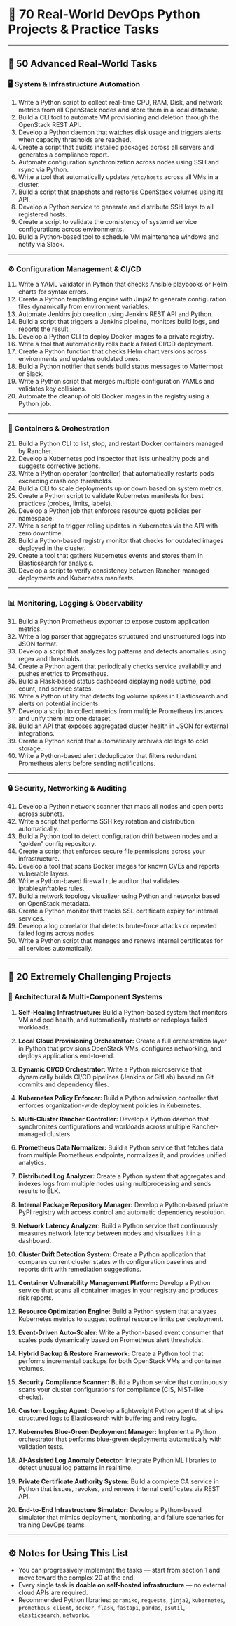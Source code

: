 # 🧩 70 Real-World DevOps Python Projects & Practice Tasks

---

## **🔧 50 Advanced Real-World Tasks**

### 🖥️ System & Infrastructure Automation

1. Write a Python script to collect real-time CPU, RAM, Disk, and network metrics from all OpenStack nodes and store them in a local database.
2. Build a CLI tool to automate VM provisioning and deletion through the OpenStack REST API.
3. Develop a Python daemon that watches disk usage and triggers alerts when capacity thresholds are reached.
4. Create a script that audits installed packages across all servers and generates a compliance report.
5. Automate configuration synchronization across nodes using SSH and rsync via Python.
6. Write a tool that automatically updates `/etc/hosts` across all VMs in a cluster.
7. Build a script that snapshots and restores OpenStack volumes using its API.
8. Develop a Python service to generate and distribute SSH keys to all registered hosts.
9. Create a script to validate the consistency of systemd service configurations across environments.
10. Build a Python-based tool to schedule VM maintenance windows and notify via Slack.

---

### ⚙️ Configuration Management & CI/CD

11. Write a YAML validator in Python that checks Ansible playbooks or Helm charts for syntax errors.
12. Create a Python templating engine with Jinja2 to generate configuration files dynamically from environment variables.
13. Automate Jenkins job creation using Jenkins REST API and Python.
14. Build a script that triggers a Jenkins pipeline, monitors build logs, and reports the result.
15. Develop a Python CLI to deploy Docker images to a private registry.
16. Write a tool that automatically rolls back a failed CI/CD deployment.
17. Create a Python function that checks Helm chart versions across environments and updates outdated ones.
18. Build a Python notifier that sends build status messages to Mattermost or Slack.
19. Write a Python script that merges multiple configuration YAMLs and validates key collisions.
20. Automate the cleanup of old Docker images in the registry using a Python job.

---

### 🐳 Containers & Orchestration

21. Build a Python CLI to list, stop, and restart Docker containers managed by Rancher.
22. Develop a Kubernetes pod inspector that lists unhealthy pods and suggests corrective actions.
23. Write a Python operator (controller) that automatically restarts pods exceeding crashloop thresholds.
24. Build a CLI to scale deployments up or down based on system metrics.
25. Create a Python script to validate Kubernetes manifests for best practices (probes, limits, labels).
26. Develop a Python job that enforces resource quota policies per namespace.
27. Write a script to trigger rolling updates in Kubernetes via the API with zero downtime.
28. Build a Python-based registry monitor that checks for outdated images deployed in the cluster.
29. Create a tool that gathers Kubernetes events and stores them in Elasticsearch for analysis.
30. Develop a script to verify consistency between Rancher-managed deployments and Kubernetes manifests.

---

### 📊 Monitoring, Logging & Observability

31. Build a Python Prometheus exporter to expose custom application metrics.
32. Write a log parser that aggregates structured and unstructured logs into JSON format.
33. Develop a script that analyzes log patterns and detects anomalies using regex and thresholds.
34. Create a Python agent that periodically checks service availability and pushes metrics to Prometheus.
35. Build a Flask-based status dashboard displaying node uptime, pod count, and service states.
36. Write a Python utility that detects log volume spikes in Elasticsearch and alerts on potential incidents.
37. Develop a script to collect metrics from multiple Prometheus instances and unify them into one dataset.
38. Build an API that exposes aggregated cluster health in JSON for external integrations.
39. Create a Python script that automatically archives old logs to cold storage.
40. Write a Python-based alert deduplicator that filters redundant Prometheus alerts before sending notifications.

---

### 🔒 Security, Networking & Auditing

41. Develop a Python network scanner that maps all nodes and open ports across subnets.
42. Write a script that performs SSH key rotation and distribution automatically.
43. Build a Python tool to detect configuration drift between nodes and a “golden” config repository.
44. Create a script that enforces secure file permissions across your infrastructure.
45. Develop a tool that scans Docker images for known CVEs and reports vulnerable layers.
46. Write a Python-based firewall rule auditor that validates iptables/nftables rules.
47. Build a network topology visualizer using Python and networkx based on OpenStack metadata.
48. Create a Python monitor that tracks SSL certificate expiry for internal services.
49. Develop a log correlator that detects brute-force attacks or repeated failed logins across nodes.
50. Write a Python script that manages and renews internal certificates for all services automatically.

---

## **🚀 20 Extremely Challenging Projects**

### 🧠 Architectural & Multi-Component Systems

1. **Self-Healing Infrastructure:**
   Build a Python-based system that monitors VM and pod health, and automatically restarts or redeploys failed workloads.

2. **Local Cloud Provisioning Orchestrator:**
   Create a full orchestration layer in Python that provisions OpenStack VMs, configures networking, and deploys applications end-to-end.

3. **Dynamic CI/CD Orchestrator:**
   Write a Python microservice that dynamically builds CI/CD pipelines (Jenkins or GitLab) based on Git commits and dependency files.

4. **Kubernetes Policy Enforcer:**
   Build a Python admission controller that enforces organization-wide deployment policies in Kubernetes.

5. **Multi-Cluster Rancher Controller:**
   Develop a Python daemon that synchronizes configurations and workloads across multiple Rancher-managed clusters.

6. **Prometheus Data Normalizer:**
   Build a Python service that fetches data from multiple Prometheus endpoints, normalizes it, and provides unified analytics.

7. **Distributed Log Analyzer:**
   Create a Python system that aggregates and indexes logs from multiple nodes using multiprocessing and sends results to ELK.

8. **Internal Package Repository Manager:**
   Develop a Python-based private PyPI registry with access control and automatic dependency resolution.

9. **Network Latency Analyzer:**
   Build a Python service that continuously measures network latency between nodes and visualizes it in a dashboard.

10. **Cluster Drift Detection System:**
    Create a Python application that compares current cluster states with configuration baselines and reports drift with remediation suggestions.

11. **Container Vulnerability Management Platform:**
    Develop a Python service that scans all container images in your registry and produces risk reports.

12. **Resource Optimization Engine:**
    Build a Python system that analyzes Kubernetes metrics to suggest optimal resource limits per deployment.

13. **Event-Driven Auto-Scaler:**
    Write a Python-based event consumer that scales pods dynamically based on Prometheus alert thresholds.

14. **Hybrid Backup & Restore Framework:**
    Create a Python tool that performs incremental backups for both OpenStack VMs and container volumes.

15. **Security Compliance Scanner:**
    Build a Python service that continuously scans your cluster configurations for compliance (CIS, NIST-like checks).

16. **Custom Logging Agent:**
    Develop a lightweight Python agent that ships structured logs to Elasticsearch with buffering and retry logic.

17. **Kubernetes Blue-Green Deployment Manager:**
    Implement a Python orchestrator that performs blue-green deployments automatically with validation tests.

18. **AI-Assisted Log Anomaly Detector:**
    Integrate Python ML libraries to detect unusual log patterns in real time.

19. **Private Certificate Authority System:**
    Build a complete CA service in Python that issues, revokes, and renews internal certificates via REST API.

20. **End-to-End Infrastructure Simulator:**
    Develop a Python-based simulator that mimics deployment, monitoring, and failure scenarios for training DevOps teams.

---

## ⚙️ Notes for Using This List

* You can progressively implement the tasks — start from section 1 and move toward the complex 20 at the end.
* Every single task is **doable on self-hosted infrastructure** — no external cloud APIs are required.
* Recommended Python libraries: `paramiko`, `requests`, `jinja2`, `kubernetes`, `prometheus_client`, `docker`, `flask`, `fastapi`, `pandas`, `psutil`, `elasticsearch`, `networkx`.
